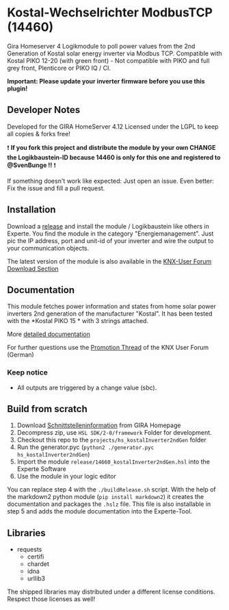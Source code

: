 # Kostal-Wechselrichter ModbusTCP (14460)

Gira Homeserver 4 Logikmodule to poll power values from the 2nd Generation of Kostal solar energy inverter via Modbus TCP.
Compatible with Kostal PIKO 12-20 (with green front) - Not compatible with PIKO and full grey front, Plenticore or PIKO IQ / CI.

**Important: Please update your inverter firmware before you use this plugin!**

## Developer Notes

Developed for the GIRA HomeServer 4.12
Licensed under the LGPL to keep all copies & forks free!

:exclamation: **If you fork this project and distribute the module by your own CHANGE the Logikbaustein-ID because 14460 is only for this one and registered to @SvenBunge !!** :exclamation:

If something doesn't work like expected: Just open an issue. Even better: Fix the issue and fill a pull request.

## Installation

Download a [release](https://github.com/SvenBunge/hs_kostalInverter2ndGen/releases) and install the module / Logikbaustein like others in Experte.
You find the module in the category "Energiemanagement". Just pic the IP address, port and unit-id of your inverter and wire the output to your communication objects. 

The latest version of the module is also available in the [KNX-User Forum Download Section](https://service.knx-user-forum.de/?comm=download&id=14460)

## Documentation

This module fetches power information and states from home solar power inverters 2nd generation of the manufacturer "Kostal". It has been tested with the *Kostal PIKO 15 * with 3 strings attached.

More [detailed documentation](doc/log14460.md)

For further questions use the [Promotion Thread](https://knx-user-forum.de/forum/%C3%B6ffentlicher-bereich/knx-eib-forum/1559910-logikbaustein-kostal-wechselrichter-via-modbus-tcp-abfragen) of the KNX User Forum (German)

### Keep notice

* All outputs are triggered by a change value (sbc).

## Build from scratch

1. Download [Schnittstelleninformation](http://www.hs-help.net/hshelp/gira/other_documentation/Schnittstelleninformationen.zip) from GIRA Homepage
2. Decompress zip, use `HSL SDK/2-0/framework` Folder for development.
3. Checkout this repo to the `projects/hs_kostalInverter2ndGen` folder
4. Run the generator.pyc (`python2 ./generator.pyc hs_kostalInverter2ndGen`)
5. Import the module `release/14660_kostalInverter2ndGen.hsl` into the Experte Software
6. Use the module in your logic editor

You can replace step 4 with the `./buildRelease.sh` script. With the help of the markdown2 python module (`pip install markdown2`) it creates the documentation and packages the `.hslz` file. This file is also installable in step 5 and adds the module documentation into the Experte-Tool.  
 
## Libraries

* requests
  * certifi
  * chardet
  * idna
  * urllib3

The shipped libraries may distributed under a different license conditions. Respect those licenses as well!
